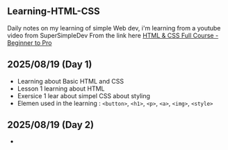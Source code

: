 ## Learning-HTML-CSS

Daily notes on my learning of simple Web dev,
i'm learning from a youtube video from SuperSimpleDev
From the link here <a href='https://www.youtube.com/watch?v=G3e-cpL7ofc'>HTML & CSS Full Course - Beginner to Pro</a>

## 2025/08/19 (Day 1)
- Learning about Basic HTML and CSS
- Lesson 1 learning about HTML
- Exersice 1 lear about simpel CSS about styling
- Elemen used in the learning : `<button>`, `<h1>`, `<p>`, `<a>`, `<img>`, `<style>`

## 2025/08/19 (Day 2)
-
